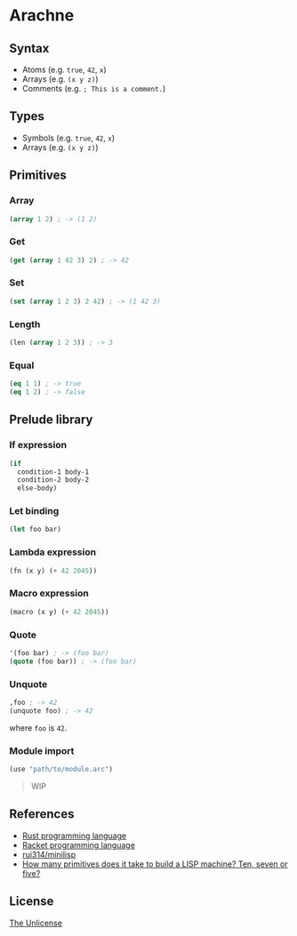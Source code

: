 # Arachne

## Syntax

- Atoms (e.g. `true`, `42`, `x`)
- Arrays (e.g. `(x y z)`)
- Comments (e.g. `; This is a comment.`)

## Types

- Symbols (e.g. `true`, `42`, `x`)
- Arrays (e.g. `(x y z)`)

## Primitives

### Array

```lisp
(array 1 2) ; -> (1 2)
```

### Get

```lisp
(get (array 1 42 3) 2) ; -> 42
```

### Set

```lisp
(set (array 1 2 3) 2 42) ; -> (1 42 3)
```

### Length

```lisp
(len (array 1 2 3)) ; -> 3
```

### Equal

```lisp
(eq 1 1) ; -> true
(eq 1 2) ; -> false
```

## Prelude library

### If expression

```lisp
(if
  condition-1 body-1
  condition-2 body-2
  else-body)
```

### Let binding

```lisp
(let foo bar)
```

### Lambda expression

```lisp
(fn (x y) (+ 42 2045))
```

### Macro expression

```lisp
(macro (x y) (+ 42 2045))
```

### Quote

```lisp
'(foo bar) ; -> (foo bar)
(quote (foo bar)) ; -> (foo bar)
```

### Unquote

```lisp
,foo ; -> 42
(unquote foo) ; -> 42
```

where `foo` is `42`.

### Module import

```lisp
(use "path/to/module.arc")
```

> WIP

## References

- [Rust programming language](https://www.rust-lang.org/)
- [Racket programming language](https://racket-lang.org/)
- [rui314/minilisp](https://github.com/rui314/minilisp)
- [How many primitives does it take to build a LISP machine? Ten, seven or five?](https://stackoverflow.com/questions/3482389/how-many-primitives-does-it-take-to-build-a-lisp-machine-ten-seven-or-five)

## License

[The Unlicense](UNLICENSE)
